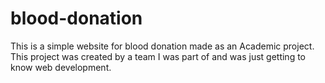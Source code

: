 # blood-donation
This is a simple website for blood donation made as an Academic project. This project was created by a team I was part of and was just getting to know web development.
